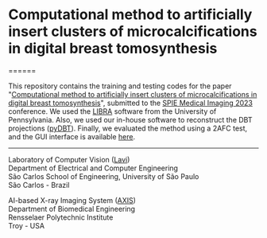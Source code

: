 # Computational method to artificially insert clusters of microcalcifications in digital breast tomosynthesis

======

This repository contains the training and testing codes for the paper "[Computational method to artificially insert clusters of microcalcifications in digital breast tomosynthesis](https://spie.org/medical-imaging/presentation/Computational-method-to-artificially-insert-clusters-of-microcalcifications-in-digital/12463-102?SSO=1)", submitted to the [SPIE Medical Imaging 2023](https://spie.org/conferences-and-exhibitions/medical-imaging) conference. We used the [LIBRA](https://www.med.upenn.edu/sbia/libra.html) software from the University of Pennsylvania. Also, we used our in-house software to reconstruct the DBT projections ([pyDBT](https://github.com/LAVI-USP/pyDBT)). Finally, we evaluated the method using a 2AFC test, and the GUI interface is available [here](https://github.com/LAVI-USP/2AFC_Interface).


---
Laboratory of Computer Vision ([Lavi](http://iris.sel.eesc.usp.br/lavi/))  
Department of Electrical and Computer Engineering  
São Carlos School of Engineering, University of São Paulo  
São Carlos - Brazil

AI-based X-ray Imaging System ([AXIS](https://wang-axis.github.io))  
Department of Biomedical Engineering  
Rensselaer Polytechnic Institute  
Troy - USA  


